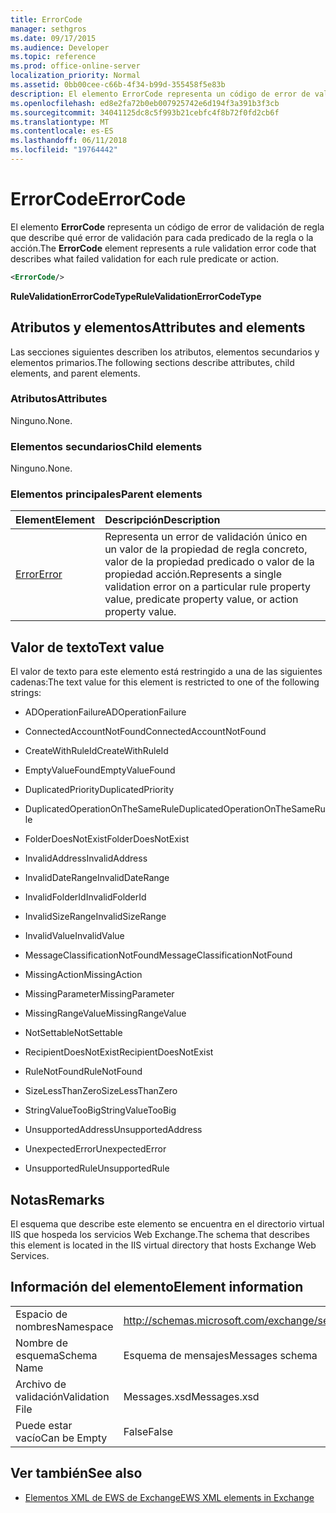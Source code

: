```yaml
---
title: ErrorCode
manager: sethgros
ms.date: 09/17/2015
ms.audience: Developer
ms.topic: reference
ms.prod: office-online-server
localization_priority: Normal
ms.assetid: 0bb00cee-c66b-4f34-b99d-355458f5e83b
description: El elemento ErrorCode representa un código de error de validación de regla que describe qué error de validación para cada predicado de la regla o la acción.
ms.openlocfilehash: ed8e2fa72b0eb007925742e6d194f3a391b3f3cb
ms.sourcegitcommit: 34041125dc8c5f993b21cebfc4f8b72f0fd2cb6f
ms.translationtype: MT
ms.contentlocale: es-ES
ms.lasthandoff: 06/11/2018
ms.locfileid: "19764442"
---
```

# <a name="errorcode"></a><span data-ttu-id="9096a-103">ErrorCode</span><span class="sxs-lookup"><span data-stu-id="9096a-103">ErrorCode</span></span>

<span data-ttu-id="9096a-104">El elemento **ErrorCode** representa un código de error de validación de regla que describe qué error de validación para cada predicado de la regla o la acción.</span><span class="sxs-lookup"><span data-stu-id="9096a-104">The **ErrorCode** element represents a rule validation error code that describes what failed validation for each rule predicate or action.</span></span> 
  
```XML
<ErrorCode/>
```

 <span data-ttu-id="9096a-105">**RuleValidationErrorCodeType**</span><span class="sxs-lookup"><span data-stu-id="9096a-105">**RuleValidationErrorCodeType**</span></span>
## <a name="attributes-and-elements"></a><span data-ttu-id="9096a-106">Atributos y elementos</span><span class="sxs-lookup"><span data-stu-id="9096a-106">Attributes and elements</span></span>

<span data-ttu-id="9096a-107">Las secciones siguientes describen los atributos, elementos secundarios y elementos primarios.</span><span class="sxs-lookup"><span data-stu-id="9096a-107">The following sections describe attributes, child elements, and parent elements.</span></span>
  
### <a name="attributes"></a><span data-ttu-id="9096a-108">Atributos</span><span class="sxs-lookup"><span data-stu-id="9096a-108">Attributes</span></span>

<span data-ttu-id="9096a-109">Ninguno.</span><span class="sxs-lookup"><span data-stu-id="9096a-109">None.</span></span>
  
### <a name="child-elements"></a><span data-ttu-id="9096a-110">Elementos secundarios</span><span class="sxs-lookup"><span data-stu-id="9096a-110">Child elements</span></span>

<span data-ttu-id="9096a-111">Ninguno.</span><span class="sxs-lookup"><span data-stu-id="9096a-111">None.</span></span>
  
### <a name="parent-elements"></a><span data-ttu-id="9096a-112">Elementos principales</span><span class="sxs-lookup"><span data-stu-id="9096a-112">Parent elements</span></span>

|<span data-ttu-id="9096a-113">**Element**</span><span class="sxs-lookup"><span data-stu-id="9096a-113">**Element**</span></span>|<span data-ttu-id="9096a-114">**Descripción**</span><span class="sxs-lookup"><span data-stu-id="9096a-114">**Description**</span></span>|
|:-----|:-----|
|[<span data-ttu-id="9096a-115">Error</span><span class="sxs-lookup"><span data-stu-id="9096a-115">Error</span></span>](error.md) <br/> |<span data-ttu-id="9096a-116">Representa un error de validación único en un valor de la propiedad de regla concreto, valor de la propiedad predicado o valor de la propiedad acción.</span><span class="sxs-lookup"><span data-stu-id="9096a-116">Represents a single validation error on a particular rule property value, predicate property value, or action property value.</span></span>  <br/> |
   
## <a name="text-value"></a><span data-ttu-id="9096a-117">Valor de texto</span><span class="sxs-lookup"><span data-stu-id="9096a-117">Text value</span></span>

<span data-ttu-id="9096a-118">El valor de texto para este elemento está restringido a una de las siguientes cadenas:</span><span class="sxs-lookup"><span data-stu-id="9096a-118">The text value for this element is restricted to one of the following strings:</span></span>
  
- <span data-ttu-id="9096a-119">ADOperationFailure</span><span class="sxs-lookup"><span data-stu-id="9096a-119">ADOperationFailure</span></span>
    
- <span data-ttu-id="9096a-120">ConnectedAccountNotFound</span><span class="sxs-lookup"><span data-stu-id="9096a-120">ConnectedAccountNotFound</span></span>
    
- <span data-ttu-id="9096a-121">CreateWithRuleId</span><span class="sxs-lookup"><span data-stu-id="9096a-121">CreateWithRuleId</span></span>
    
- <span data-ttu-id="9096a-122">EmptyValueFound</span><span class="sxs-lookup"><span data-stu-id="9096a-122">EmptyValueFound</span></span>
    
- <span data-ttu-id="9096a-123">DuplicatedPriority</span><span class="sxs-lookup"><span data-stu-id="9096a-123">DuplicatedPriority</span></span>
    
- <span data-ttu-id="9096a-124">DuplicatedOperationOnTheSameRule</span><span class="sxs-lookup"><span data-stu-id="9096a-124">DuplicatedOperationOnTheSameRule</span></span>
    
- <span data-ttu-id="9096a-125">FolderDoesNotExist</span><span class="sxs-lookup"><span data-stu-id="9096a-125">FolderDoesNotExist</span></span>
    
- <span data-ttu-id="9096a-126">InvalidAddress</span><span class="sxs-lookup"><span data-stu-id="9096a-126">InvalidAddress</span></span>
    
- <span data-ttu-id="9096a-127">InvalidDateRange</span><span class="sxs-lookup"><span data-stu-id="9096a-127">InvalidDateRange</span></span>
    
- <span data-ttu-id="9096a-128">InvalidFolderId</span><span class="sxs-lookup"><span data-stu-id="9096a-128">InvalidFolderId</span></span>
    
- <span data-ttu-id="9096a-129">InvalidSizeRange</span><span class="sxs-lookup"><span data-stu-id="9096a-129">InvalidSizeRange</span></span>
    
- <span data-ttu-id="9096a-130">InvalidValue</span><span class="sxs-lookup"><span data-stu-id="9096a-130">InvalidValue</span></span>
    
- <span data-ttu-id="9096a-131">MessageClassificationNotFound</span><span class="sxs-lookup"><span data-stu-id="9096a-131">MessageClassificationNotFound</span></span>
    
- <span data-ttu-id="9096a-132">MissingAction</span><span class="sxs-lookup"><span data-stu-id="9096a-132">MissingAction</span></span>
    
- <span data-ttu-id="9096a-133">MissingParameter</span><span class="sxs-lookup"><span data-stu-id="9096a-133">MissingParameter</span></span>
    
- <span data-ttu-id="9096a-134">MissingRangeValue</span><span class="sxs-lookup"><span data-stu-id="9096a-134">MissingRangeValue</span></span>
    
- <span data-ttu-id="9096a-135">NotSettable</span><span class="sxs-lookup"><span data-stu-id="9096a-135">NotSettable</span></span>
    
- <span data-ttu-id="9096a-136">RecipientDoesNotExist</span><span class="sxs-lookup"><span data-stu-id="9096a-136">RecipientDoesNotExist</span></span>
    
- <span data-ttu-id="9096a-137">RuleNotFound</span><span class="sxs-lookup"><span data-stu-id="9096a-137">RuleNotFound</span></span>
    
- <span data-ttu-id="9096a-138">SizeLessThanZero</span><span class="sxs-lookup"><span data-stu-id="9096a-138">SizeLessThanZero</span></span>
    
- <span data-ttu-id="9096a-139">StringValueTooBig</span><span class="sxs-lookup"><span data-stu-id="9096a-139">StringValueTooBig</span></span>
    
- <span data-ttu-id="9096a-140">UnsupportedAddress</span><span class="sxs-lookup"><span data-stu-id="9096a-140">UnsupportedAddress</span></span>
    
- <span data-ttu-id="9096a-141">UnexpectedError</span><span class="sxs-lookup"><span data-stu-id="9096a-141">UnexpectedError</span></span>
    
- <span data-ttu-id="9096a-142">UnsupportedRule</span><span class="sxs-lookup"><span data-stu-id="9096a-142">UnsupportedRule</span></span>
    
## <a name="remarks"></a><span data-ttu-id="9096a-143">Notas</span><span class="sxs-lookup"><span data-stu-id="9096a-143">Remarks</span></span>

<span data-ttu-id="9096a-144">El esquema que describe este elemento se encuentra en el directorio virtual IIS que hospeda los servicios Web Exchange.</span><span class="sxs-lookup"><span data-stu-id="9096a-144">The schema that describes this element is located in the IIS virtual directory that hosts Exchange Web Services.</span></span>
  
## <a name="element-information"></a><span data-ttu-id="9096a-145">Información del elemento</span><span class="sxs-lookup"><span data-stu-id="9096a-145">Element information</span></span>

|||
|:-----|:-----|
|<span data-ttu-id="9096a-146">Espacio de nombres</span><span class="sxs-lookup"><span data-stu-id="9096a-146">Namespace</span></span>  <br/> |http://schemas.microsoft.com/exchange/services/2006/messages  <br/> |
|<span data-ttu-id="9096a-147">Nombre de esquema</span><span class="sxs-lookup"><span data-stu-id="9096a-147">Schema Name</span></span>  <br/> |<span data-ttu-id="9096a-148">Esquema de mensajes</span><span class="sxs-lookup"><span data-stu-id="9096a-148">Messages schema</span></span>  <br/> |
|<span data-ttu-id="9096a-149">Archivo de validación</span><span class="sxs-lookup"><span data-stu-id="9096a-149">Validation File</span></span>  <br/> |<span data-ttu-id="9096a-150">Messages.xsd</span><span class="sxs-lookup"><span data-stu-id="9096a-150">Messages.xsd</span></span>  <br/> |
|<span data-ttu-id="9096a-151">Puede estar vacío</span><span class="sxs-lookup"><span data-stu-id="9096a-151">Can be Empty</span></span>  <br/> |<span data-ttu-id="9096a-152">False</span><span class="sxs-lookup"><span data-stu-id="9096a-152">False</span></span>  <br/> |
   
## <a name="see-also"></a><span data-ttu-id="9096a-153">Ver también</span><span class="sxs-lookup"><span data-stu-id="9096a-153">See also</span></span>



- [<span data-ttu-id="9096a-154">Elementos XML de EWS de Exchange</span><span class="sxs-lookup"><span data-stu-id="9096a-154">EWS XML elements in Exchange</span></span>](ews-xml-elements-in-exchange.md)

